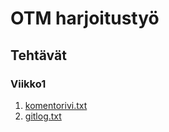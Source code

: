 # OTM harjoitustyö
## Tehtävät
### Viikko1
1. [komentorivi.txt](https://github.com/idaliisa/otm-harjoitustyo/blob/master/laskarit/viikko1/komentorivi.txt)
1. [gitlog.txt](https://github.com/idaliisa/otm-harjoitustyo/blob/master/laskarit/viikko1/gitlog.txt)
